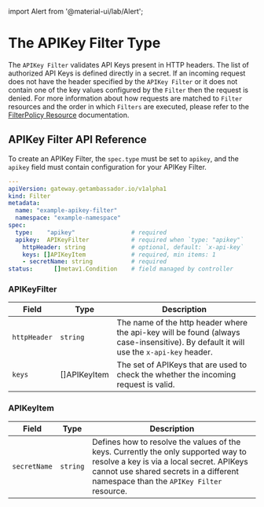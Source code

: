 
import Alert from '@material-ui/lab/Alert';

# The **APIKey Filter** Type

The `APIKey Filter` validates API Keys present in HTTP headers. The list of authorized API Keys is defined directly in a secret.
If an incoming request does not have the header specified by the `APIKey Filter` or it does not contain one of the key values
configured by the `Filter` then the request is denied.
For more information about how requests are matched to `Filter` resources and the order in which `Filters` are executed, please
refer to the [FilterPolicy Resource][] documentation.

## APIKey Filter API Reference

To create an APIKey Filter, the `spec.type` must be set to `apikey`, and the `apikey` field must contain configuration for your
APIKey Filter.

```yaml
---
apiVersion: gateway.getambassador.io/v1alpha1
kind: Filter
metadata:
  name: "example-apikey-filter"
  namespace: "example-namespace"
spec:
  type:    "apikey"                # required
  apikey:  APIKeyFilter            # required when `type: "apikey"`
    httpHeader: string             # optional, default: `x-api-key`
    keys: []APIKeyItem             # required, min items: 1
    - secretName: string           # required
status:      []metav1.Condition    # field managed by controller
```

### APIKeyFilter

| **Field**          | **Type**            | **Description**  |
|--------------------|---------------------|------------------|
| `httpHeader`       | `string`            | The name of the http header where the api-key will be found (always case-insensitive). By default it will use the `x-api-key` header. |
| `keys`             | []APIKeyItem        | The set of APIKeys that are used to check the whether the incoming request is valid. |

### APIKeyItem

| **Field**          | **Type**            | **Description**  |
|--------------------|---------------------|------------------|
| `secretName`       | `string`            | Defines how to resolve the values of the keys. Currently the only supported way to resolve a key is via a local secret. APIKeys cannot use shared secrets in a different namespace than the `APIKey Filter` resource. |

[FilterPolicy Resource]: ../filterpolicy
